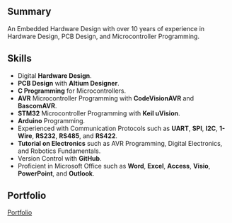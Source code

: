 ## Summary
An Embedded Hardware Design with over 10 years of experience in Hardware Design, PCB Design, and Microcontroller Programming.

## Skills
- Digital **Hardware Design**.
- **PCB Design** with **Altium Designer**.
- **C Programming** for Microcontrollers.
- **AVR** Microcontroller Programming with **CodeVisionAVR** and **BascomAVR**.
- **STM32** Microcontroller Programming with **Keil uVision**.
- **Arduino** Programming.
- Experienced with Communication Protocols such as **UART**, **SPI**, **I2C**, **1-Wire**, **RS232**, **RS485**, and **RS422**.
- **Tutorial on Electronics** such as AVR Programming, Digital Electronics, and Robotics Fundamentals.
- Version Control with **GitHub**.
- Proficient in Microsoft Office such as **Word**, **Excel**, **Access**, **Visio**, **PowerPoint**, and **Outlook**.

## Portfolio
[Portfolio](Portfolio/ReadMe.md)
